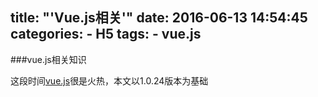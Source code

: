 title: "'Vue.js相关'"
date: 2016-06-13 14:54:45
categories: 
	- H5
tags: 
    - vue.js 
---

###vue.js相关知识

这段时间[vue.js](http://cn.vuejs.org/)很是火热，本文以1.0.24版本为基础
